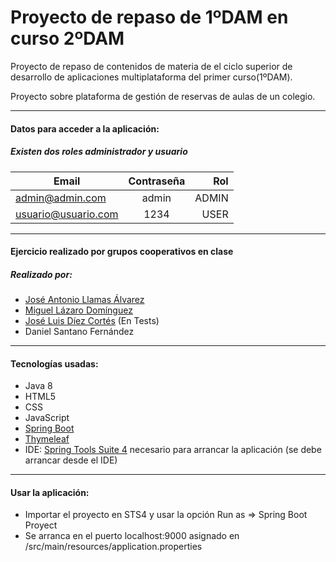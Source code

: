 # Proyecto de repaso de 1ºDAM en curso 2ºDAM
Proyecto de repaso de contenidos de materia de el ciclo superior de desarrollo de aplicaciones
multiplataforma del primer curso(1ºDAM).

Proyecto sobre plataforma de gestión de reservas de aulas de un colegio.

***

#### Datos para acceder a la aplicación:

##### Existen dos roles administrador y usuario

| Email               | Contraseña    | Rol   |
| ------------------- |:-------------:| -----:|
| admin@admin.com     | admin         | ADMIN |
| usuario@usuario.com | 1234          | USER  |

***

#### Ejercicio realizado por grupos cooperativos en clase
##### Realizado por:
* [José Antonio Llamas Álvarez](https://github.com/jallamas "José Antonio Llamas perfil de GitHub")
* [Miguel Lázaro Domínguez](https://github.com/mlazarodominguez "Miguel Lázaro Domínguez perfil de GitHub")
* [José Luis Díez Cortés](https://github.com/joseluis10cortes "José Luis Díez Cortés perfil de GitHub") (En Tests)
* Daniel Santano Fernández

***


#### Tecnologías usadas:
* Java 8
* HTML5
* CSS
* JavaScript
* [Spring Boot](https://spring.io/)
* [Thymeleaf](https://www.thymeleaf.org/)
* IDE: [Spring Tools Suite 4](https://spring.io/tools) necesario para arrancar la aplicación (se debe arrancar desde el IDE)

***


#### Usar la aplicación:
* Importar el proyecto en STS4 y usar la opción Run as => Spring Boot Proyect
* Se arranca en el puerto localhost:9000 asignado en /src/main/resources/application.properties